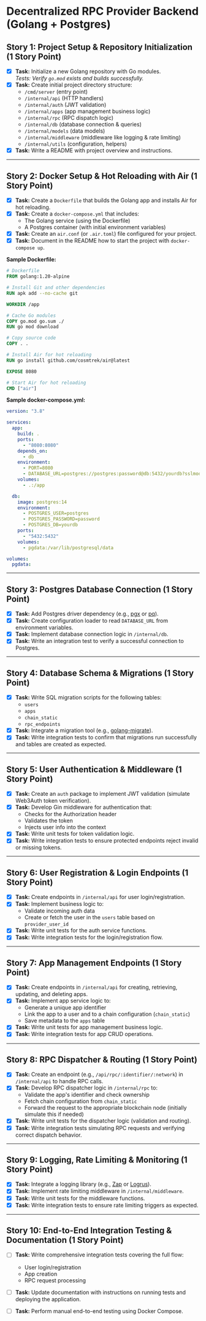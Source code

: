 # Decentralized RPC Provider Backend (Golang + Postgres)

## Story 1: Project Setup & Repository Initialization (1 Story Point)
- [x] **Task:** Initialize a new Golang repository with Go modules.  
  _Tests: Verify `go.mod` exists and builds successfully._
- [x] **Task:** Create initial project directory structure:
  - `/cmd/server` (entry point)
  - `/internal/api` (HTTP handlers)
  - `/internal/auth` (JWT validation)
  - `/internal/apps` (app management business logic)
  - `/internal/rpc` (RPC dispatch logic)
  - `/internal/db` (database connection & queries)
  - `/internal/models` (data models)
  - `/internal/middleware` (middleware like logging & rate limiting)
  - `/internal/utils` (configuration, helpers)
- [x] **Task:** Write a README with project overview and instructions.

---

## Story 2: Docker Setup & Hot Reloading with Air (1 Story Point)
- [x] **Task:** Create a `Dockerfile` that builds the Golang app and installs Air for hot reloading.
- [x] **Task:** Create a `docker-compose.yml` that includes:
  - The Golang service (using the Dockerfile)
  - A Postgres container (with initial environment variables)
- [x] **Task:** Create an `air.conf` (or `.air.toml`) file configured for your project.
- [x] **Task:** Document in the README how to start the project with `docker-compose up`.

**Sample Dockerfile:**
```dockerfile
# Dockerfile
FROM golang:1.20-alpine

# Install Git and other dependencies
RUN apk add --no-cache git

WORKDIR /app

# Cache Go modules
COPY go.mod go.sum ./
RUN go mod download

# Copy source code
COPY . .

# Install Air for hot reloading
RUN go install github.com/cosmtrek/air@latest

EXPOSE 8080

# Start Air for hot reloading
CMD ["air"]
```

**Sample docker-compose.yml:**
```yaml
version: "3.8"

services:
  app:
    build: .
    ports:
      - "8080:8080"
    depends_on:
      - db
    environment:
      - PORT=8080
      - DATABASE_URL=postgres://postgres:password@db:5432/yourdb?sslmode=disable
    volumes:
      - .:/app

  db:
    image: postgres:14
    environment:
      - POSTGRES_USER=postgres
      - POSTGRES_PASSWORD=password
      - POSTGRES_DB=yourdb
    ports:
      - "5432:5432"
    volumes:
      - pgdata:/var/lib/postgresql/data

volumes:
  pgdata:
```

---

## Story 3: Postgres Database Connection (1 Story Point)
- [x] **Task:** Add Postgres driver dependency (e.g., [pgx](https://github.com/jackc/pgx) or [pq](https://github.com/lib/pq)).
- [x] **Task:** Create configuration loader to read `DATABASE_URL` from environment variables.
- [x] **Task:** Implement database connection logic in `/internal/db`.
- [x] **Task:** Write an integration test to verify a successful connection to Postgres.

---

## Story 4: Database Schema & Migrations (1 Story Point)
- [x] **Task:** Write SQL migration scripts for the following tables:
  - `users`
  - `apps`
  - `chain_static`
  - `rpc_endpoints`
- [x] **Task:** Integrate a migration tool (e.g., [golang-migrate](https://github.com/golang-migrate/migrate)).
- [x] **Task:** Write integration tests to confirm that migrations run successfully and tables are created as expected.

---

## Story 5: User Authentication & Middleware (1 Story Point)
- [x] **Task:** Create an `auth` package to implement JWT validation (simulate Web3Auth token verification).
- [x] **Task:** Develop Gin middleware for authentication that:
  - Checks for the Authorization header
  - Validates the token
  - Injects user info into the context
- [x] **Task:** Write unit tests for token validation logic.
- [x] **Task:** Write integration tests to ensure protected endpoints reject invalid or missing tokens.

---

## Story 6: User Registration & Login Endpoints (1 Story Point)
- [x] **Task:** Create endpoints in `/internal/api` for user login/registration.
- [x] **Task:** Implement business logic to:
  - Validate incoming auth data
  - Create or fetch the user in the `users` table based on `provider_user_id`
- [x] **Task:** Write unit tests for the auth service functions.
- [x] **Task:** Write integration tests for the login/registration flow.

---

## Story 7: App Management Endpoints (1 Story Point)
- [x] **Task:** Create endpoints in `/internal/api` for creating, retrieving, updating, and deleting apps.
- [x] **Task:** Implement app service logic to:
  - Generate a unique app identifier
  - Link the app to a user and to a chain configuration (`chain_static`)
  - Save metadata to the `apps` table
- [x] **Task:** Write unit tests for app management business logic.
- [x] **Task:** Write integration tests for app CRUD operations.

---

## Story 8: RPC Dispatcher & Routing (1 Story Point)
- [x] **Task:** Create an endpoint (e.g., `/api/rpc/:identifier/:network`) in `/internal/api` to handle RPC calls.
- [x] **Task:** Develop RPC dispatcher logic in `/internal/rpc` to:
  - Validate the app's identifier and check ownership
  - Fetch chain configuration from `chain_static`
  - Forward the request to the appropriate blockchain node (initially simulate this if needed)
- [x] **Task:** Write unit tests for the dispatcher logic (validation and routing).
- [x] **Task:** Write integration tests simulating RPC requests and verifying correct dispatch behavior.

---

## Story 9: Logging, Rate Limiting & Monitoring (1 Story Point)
- [x] **Task:** Integrate a logging library (e.g., [Zap](https://github.com/uber-go/zap) or [Logrus](https://github.com/sirupsen/logrus)).
- [x] **Task:** Implement rate limiting middleware in `/internal/middleware`.
- [x] **Task:** Write unit tests for the middleware functions.
- [x] **Task:** Write integration tests to ensure rate limiting triggers as expected.

---

## Story 10: End-to-End Integration Testing & Documentation (1 Story Point)
- [ ] **Task:** Write comprehensive integration tests covering the full flow:
  - User login/registration
  - App creation
  - RPC request processing
- [ ] **Task:** Update documentation with instructions on running tests and deploying the application.
- [ ] **Task:** Perform manual end-to-end testing using Docker Compose.


